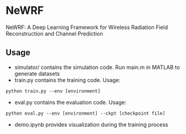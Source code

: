 # NeWRF
NeWRF: A Deep Learning Framework for Wireless Radiation Field Reconstruction and Channel Prediction

## Usage
- simulator/ contains the simulation code. Run main.m in MATLAB to generate datasets
- train.py contains the training code. Usage:
```
python train.py --env [environment]
```
- eval.py contains the evaluation code. Usage:
```
python eval.py --env [environment] --ckpt [checkpoint file] 
```
- demo.ipynb provides visualization during the training process 
